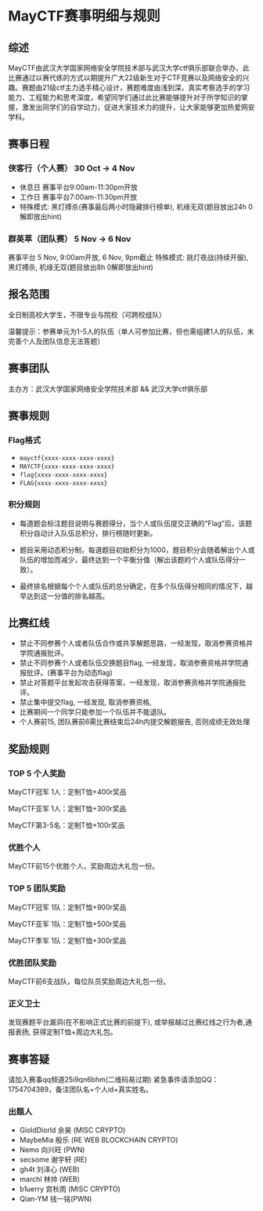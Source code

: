 # MayCTF赛事明细与规则
## 综述
MayCTF由武汉大学国家网络安全学院技术部与武汉大学ctf俱乐部联合举办，此比赛通过以赛代练的方式以期提升广大22级新生对于CTF竞赛以及网络安全的兴趣。赛题由21级ctf主力选手精心设计，赛题难度由浅到深，真实考察选手的学习能力、工程能力和思考深度，希望同学们通过此比赛能够提升对于所学知识的掌握，激发出同学们的自学动力，促进大家技术力的提升，让大家能够更加热爱网安学科。

## 赛事日程
### 侠客行（个人赛） 30 Oct -> 4 Nov 
- 休息日 赛事平台9:00am-11:30pm开放
- 工作日 赛事平台7:00am-11:30pm开放
- 特殊模式: 黑灯搏杀(赛事最后两小时隐藏排行榜单), 机缘无双(题目放出24h 0解即放出hint)

### 群英萃（团队赛） 5 Nov -> 6 Nov 
赛事平台 5 Nov, 9:00am开放, 6 Nov, 9pm截止
特殊模式: 挑灯夜战(持续开服), 黑灯搏杀, 机缘无双(题目放出8h 0解即放出hint)

## 报名范围
全日制高校大学生，不限专业与院校（可跨校组队）

温馨提示：参赛单元为1-5人的队伍（单人可参加比赛，但也需组建1人的队伍，未完善个人及团队信息无法答题）
## 赛事团队
主办方：武汉大学国家网络安全学院技术部 && 武汉大学ctf俱乐部

## 赛事规则

### Flag格式
- `mayctf{xxxx-xxxx-xxxx-xxxx}`
- `MAYCTF{xxxx-xxxx-xxxx-xxxx}`
- `flag{xxxx-xxxx-xxxx-xxxx}`
- `FLAG{xxxx-xxxx-xxxx-xxxx}`

### 积分规则

- 每道题会标注题目说明与赛题得分，当个人或队伍提交正确的“Flag”后，该题积分自动计入队伍总积分，排行榜随时更新。

- 题目采用动态积分制，每道题目初始积分为1000，题目积分会随着解出个人或队伍的增加而减少，最终达到一个平衡分值（解出该题的个人或队伍得分一致）。

- 最终排名根据每个个人或队伍的总分确定，在多个队伍得分相同的情况下，越早达到这一分值的排名越高。

## 比赛红线
- 禁止不同参赛个人或者队伍合作或共享解题思路，一经发现，取消参赛资格并学院通报批评。
- 禁止不同参赛个人或者队伍交换题目flag, 一经发现，取消参赛资格并学院通报批评。(赛事平台为动态flag)
- 禁止对答题平台发起攻击获得答案，一经发现，取消参赛资格并学院通报批评。
- 禁止集中提交flag, 一经发现, 取消参赛资格,
- 比赛期间一个同学只能参加一个队伍并不能退队。
- 个人赛前15, 团队赛前6需比赛结束后24h内提交解题报告, 否则成绩无效处理

## 奖励规则
### TOP 5 个人奖励
MayCTF冠军 1人：定制T恤+400r奖品

MayCTF亚军 1人：定制T恤+300r奖品

MayCTF第3-5名：定制T恤+100r奖品

### 优胜个人
MayCTF前15个优胜个人，奖励周边大礼包一份。


### TOP 5 团队奖励
MayCTF冠军 1队：定制T恤+900r奖品

MayCTF亚军 1队：定制T恤+500r奖品

MayCTF季军 1队：定制T恤+300r奖品

### 优胜团队奖励
MayCTF前6支战队，每位队员奖励周边大礼包一份。

### 正义卫士
发现赛题平台漏洞(在不影响正式比赛的前提下), 或举报越过比赛红线之行为者,通报表扬, 获得定制T恤+周边大礼包。

## 赛事答疑
请加入赛事qq频道25i9qn6bhm(二维码易过期)
紧急事件请添加QQ：1754704389，备注团队名+个人id+真实姓名。

### 出题人
- GioldDiorld 余昊 (MISC CRYPTO) 
- MaybeMia 殷乐 (RE WEB BLOCKCHAIN CRYPTO)
- Nemo 向兴旺 (PWN)
- secsome 谢宇轩 (RE)
- gh4t 刘泽心 (WEB)
- marchl 林帅 (WEB)
- b1uerry 宫秋雨 (MISC CRYPTO)
- Qian-YM 钱一铭(PWN)


